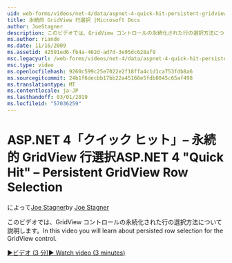 ```yaml
---
uid: web-forms/videos/net-4/data/aspnet-4-quick-hit-persistent-gridview-row-selection
title: 永続的 GridView 行選択 |Microsoft Docs
author: JoeStagner
description: このビデオでは、GridView コントロールの永続化された行の選択方法について説明します。
ms.author: riande
ms.date: 11/16/2009
ms.assetid: 42591ed6-fb4a-462d-ad7d-3e95dc628af9
msc.legacyurl: /web-forms/videos/net-4/data/aspnet-4-quick-hit-persistent-gridview-row-selection
msc.type: video
ms.openlocfilehash: 9260c599c25e7022e2f18ffa4c1d1ca753fdb8a6
ms.sourcegitcommit: 24b1f6decbb17bb22a45166e5fdb0845c65af498
ms.translationtype: MT
ms.contentlocale: ja-JP
ms.lasthandoff: 03/01/2019
ms.locfileid: "57036259"
---
```

<a name="aspnet-4-quick-hit--persistent-gridview-row-selection"></a><span data-ttu-id="2c40e-103">ASP.NET 4「クイック ヒット」– 永続的 GridView 行選択</span><span class="sxs-lookup"><span data-stu-id="2c40e-103">ASP.NET 4 "Quick Hit" – Persistent GridView Row Selection</span></span>
====================
<span data-ttu-id="2c40e-104">によって[Joe Stagner](https://github.com/JoeStagner)</span><span class="sxs-lookup"><span data-stu-id="2c40e-104">by [Joe Stagner](https://github.com/JoeStagner)</span></span>

<span data-ttu-id="2c40e-105">このビデオでは、GridView コントロールの永続化された行の選択方法について説明します。</span><span class="sxs-lookup"><span data-stu-id="2c40e-105">In this video you will learn about persisted row selection for the GridView control.</span></span> 

[<span data-ttu-id="2c40e-106">&#9654;ビデオ (3 分)</span><span class="sxs-lookup"><span data-stu-id="2c40e-106">&#9654; Watch video (3 minutes)</span></span>](https://channel9.msdn.com/Blogs/ASP-NET-Site-Videos/aspnet-4-quick-hit-persistent-gridview-row-selection)
